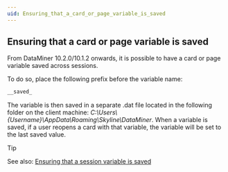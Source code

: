 ```yaml
---
uid: Ensuring_that_a_card_or_page_variable_is_saved
---
```


## Ensuring that a card or page variable is saved

From DataMiner 10.2.0/10.1.2 onwards, it is possible to have a card or page variable saved across sessions.

To do so, place the following prefix before the variable name:

```txt
__saved_
```

The variable is then saved in a separate .dat file located in the following folder on the client machine: *C:\\Users\\{Username}\\AppData\\Roaming\\Skyline\\DataMiner*. When a variable is saved, if a user reopens a card with that variable, the variable will be set to the last saved value.

> [!TIP]
> See also:
> [Ensuring that a session variable is saved](Ensuring_that_a_session_variable_is_saved.md)
